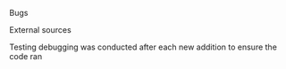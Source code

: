Bugs

External sources

Testing
debugging was conducted after each new addition to ensure the code ran